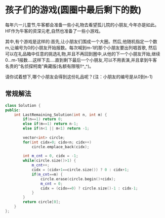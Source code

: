 # 孩子们的游戏(圆圈中最后剩下的数)

每年六一儿童节,牛客都会准备一些小礼物去看望孤儿院的小朋友,今年亦是如此。HF作为牛客的资深元老,自然也准备了一些小游戏。

其中,有个游戏是这样的:首先,让小朋友们围成一个大圈。然后,他随机指定一个数m,让编号为0的小朋友开始报数。每次喊到m-1的那个小朋友要出列唱首歌,
然后可以在礼品箱中任意的挑选礼物,并且不再回到圈中,从他的下一个小朋友开始,继续0...m-1报数....这样下去....直到剩下最后一个小朋友,可以不用表演,并且拿到牛客名贵的“名侦探柯南”典藏版(名额有限哦!!^_^)。

请你试着想下,哪个小朋友会得到这份礼品呢？(注：小朋友的编号是从0到n-1)

## 常规解法

```cpp
class Solution {
public:
    int LastRemaining_Solution(int n, int m) {
        if(n==1) return 0;
        else if(m==1) return n-1;
        else if(n<1 || m<1) return -1;
        
        vector<int> circle;
        for(int cidx=0; cidx<n; cidx++)
            circle.emplace_back(cidx);
        
        int m_cnt = 0, cidx = -1;
        while(circle.size()>1) {
            m_cnt++;
            cidx = (cidx+1==circle.size()) ? 0 : cidx+1;
            if(m_cnt==m) {
                circle.erase(circle.begin()+cidx);
                m_cnt = 0;
                cidx = (cidx==0) ? circle.size()-1 : cidx-1;
            }
        }
        return circle[0];
    }
};
```
